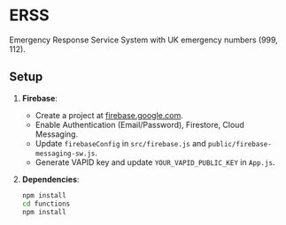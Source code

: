 # ERSS
Emergency Response Service System with UK emergency numbers (999, 112).

## Setup
1. **Firebase**:
   - Create a project at [firebase.google.com](https://firebase.google.com).
   - Enable Authentication (Email/Password), Firestore, Cloud Messaging.
   - Update `firebaseConfig` in `src/firebase.js` and `public/firebase-messaging-sw.js`.
   - Generate VAPID key and update `YOUR_VAPID_PUBLIC_KEY` in `App.js`.

2. **Dependencies**:
   ```bash
   npm install
   cd functions
   npm install